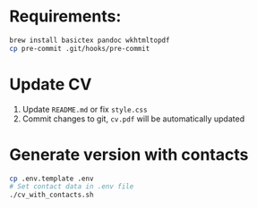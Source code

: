 # Requirements:

```sh
brew install basictex pandoc wkhtmltopdf
cp pre-commit .git/hooks/pre-commit
```

# Update CV

1. Update `README.md` or fix `style.css`
2. Commit changes to git, `cv.pdf` will be automatically updated

# Generate version with contacts

```sh
cp .env.template .env
# Set contact data in .env file
./cv_with_contacts.sh
```
